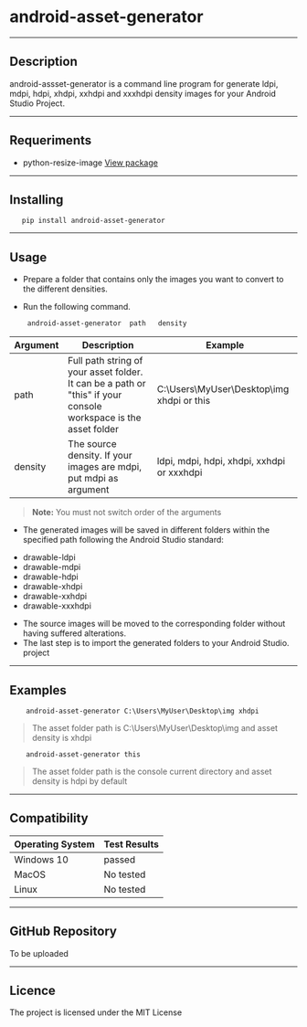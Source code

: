 # android-asset-generator
___
## Description
android-assset-generator is a command line program for generate ldpi, mdpi, hdpi, xhdpi, xxhdpi and xxxhdpi density images for your Android Studio Project.
___
## Requeriments
* python-resize-image [View package](https://pypi.org/project/python-resize-image/)
___

## Installing
       pip install android-asset-generator
___

## Usage
* Prepare a folder that contains only the images you want to convert to the different densities.
* Run the following command.

       android-asset-generator  path   density

Argument | Description | Example
---------|------------ | -----------
path     | Full path string of your asset folder. It can be a path or "this" if your console workspace is the asset folder | C:\Users\MyUser\Desktop\img xhdpi or this
density  | The source density. If your images are mdpi, put mdpi as argument | ldpi, mdpi, hdpi, xhdpi, xxhdpi or xxxhdpi

> **Note:** You must not switch order of the arguments

* The generated images will be saved in different folders within the specified path following the Android Studio standard:
 - drawable-ldpi
 - drawable-mdpi
 - drawable-hdpi
 - drawable-xhdpi
 - drawable-xxhdpi
 - drawable-xxxhdpi

* The source images will be moved to the corresponding folder without having suffered alterations.
* The last step is to import the generated folders to your Android Studio. project
___

## Examples
        android-asset-generator C:\Users\MyUser\Desktop\img xhdpi
> The asset folder path is C:\Users\MyUser\Desktop\img and asset density is xhdpi

        android-asset-generator this
> The asset folder path is the console current directory and asset density is hdpi by default
___

## Compatibility
Operating System | Test Results
-|-
Windows 10 | passed
MacOS | No tested
Linux | No tested
___
## GitHub Repository
To be uploaded
___
## Licence
The project is licensed under the MIT License
